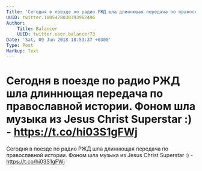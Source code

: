 ```yaml
---
Title: 'Сегодня в поезде по радио РЖД шла длиннющая передача по православной истории. Фоном шла музыка из Jesus Christ Superstar :) - https://t.co/hi03S1gFWj'
UUID: twitter.1005478030393962496
Author:
    Title: Balancer
    UUID: twitter.user.balancer73
Date: 'Sat, 09 Jun 2018 18:53:37 +0300'
Type: Post
Markup: Text
---
```


# Сегодня в поезде по радио РЖД шла длиннющая передача по православной истории. Фоном шла музыка из Jesus Christ Superstar :) - https://t.co/hi03S1gFWj

Сегодня в поезде по радио РЖД шла длиннющая передача по
православной истории. Фоном шла музыка из Jesus Christ
Superstar :) - https://t.co/hi03S1gFWj